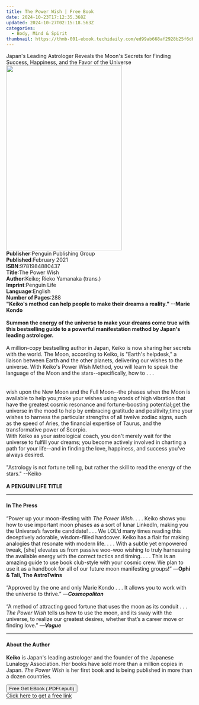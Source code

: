 ```yaml
---
title: The Power Wish | Free Book
date: 2024-10-23T17:12:35.368Z
updated: 2024-10-27T02:15:18.563Z
categories:
  - Body, Mind & Spirit
thumbnail: https://thmb-001-ebook.techidaily.com/ed99ab668af2928b25f6dbacf408e7956766ac3b663303ad42f029bbb0ce2772.jpg
---
```

<main id="book-container">
  <div class="flex flex-col">
    <div class="book-brief flex-1 py-6 px-4 sm:p-6 md:py-10 md:px-8">
      <!-- brief-->
      <div class="book-brief-main">
        Japan's Leading Astrologer Reveals the Moon's Secrets for Finding
        Success, Happiness, and the Favor of the Universe
      </div>
    </div>
    <div
      class="book-meta-info flex-1 grid gap-4 col-start-1 col-end-3 row-start-1 sm:mb-6 sm:grid-cols-4 lg:gap-6 lg:col-start-2 lg:row-end-6 lg:row-span-6 lg:mb-0"
    >
      <div
        class="book-meta-info-left place-content-center mt-4 p-4 text-sm leading-6 col-start-2 col-span-2 dark:text-slate-400"
      >
        <img
          class="w-full h-500 object-cover rounded-lg sm:h-255 sm:col-span-2 lg:col-span-full"
          src="https://img-001-ebook.techidaily.com/dd01f4d099382d4954d62980db19ba5aabea35b3652925bd1c3f3e8495ea0111.jpg"
          alt=""
          width="312"
          height="500"
        />
      </div>
      <div
        class="book-meta-info-right mt-2 col-start-1 row-start-2 col-span-3 self-center"
      >
        <!-- meta data  -->
        <div class="flex flex-col px-4 md:px-8">
          <div class="flex-1">
            <strong>Publisher</strong>:<span class="px-2"
              >Penguin Publishing Group</span
            >
          </div>
          <div class="flex-1">
            <strong>Published</strong>:<span class="px-2">February 2021</span>
          </div>
          <div class="flex-1">
            <strong>ISBN</strong>:<span class="px-2">9781984880437</span>
          </div>
          <div class="flex-1">
            <strong>Title</strong>:<span class="px-2">The Power Wish</span>
          </div>
          <div class="flex-1">
            <strong>Author</strong>:<span class="px-2"
              >Keiko; Rieko Yamanaka (trans.)</span
            >
          </div>
          <div class="flex-1">
            <strong>Imprint</strong>:<span class="px-2">Penguin Life</span>
          </div>
          <div class="flex-1">
            <strong>Language</strong>:<span class="px-2">English</span>
          </div>
          <div class="flex-1">
            <strong>Number of Pages</strong>:<span class="px-2">288</span>
          </div>
        </div>
      </div>
    </div>
    <div class="book-description flex-1 py-6 px-4 sm:p-6 md:py-10 md:px-8">
      <div class="book-description-main">
        <div accordion-content="" id="description">
          <b
            >"Keiko's method can help people to make their dreams a reality."
            --Marie Kondo<br /><br />Summon the energy of the universe to make
            your dreams come true with this bestselling guide to a powerful
            manifestation method by Japan's leading astrologer.</b
          ><br /><br />A million-copy bestselling author in Japan, Keiko is now
          sharing her secrets with the world. The Moon, according to Keiko, is
          "Earth's helpdesk," a liaison between Earth and the other planets,
          delivering our wishes to the universe. With Keiko's Power Wish Method,
          you will learn to speak the language of the Moon and the
          stars--specifically, how to . . .&nbsp;&nbsp;<br /><br /><br />wish
          upon the New Moon and the Full Moon--the phases when the Moon is
          available to help you;make your wishes using words of high vibration
          that have the greatest cosmic resonance and fortune-boosting
          potential;get the universe in the mood to help by embracing gratitude
          and positivity;time your wishes to harness the particular strengths of
          all twelve zodiac signs, such as the speed of Aries, the financial
          expertise of Taurus, and the transformative power of Scorpio.&nbsp;<br />With
          Keiko as your astrological coach, you don't merely wait for the
          universe to fulfill your dreams; you become actively involved in
          charting a path for your life--and in finding the love, happiness, and
          success you've always desired.<br /><br />"Astrology is not fortune
          telling, but rather the skill to read the energy of the stars."
          --Keiko<br /><br /><b>A PENGUIN LIFE TITLE</b>
        </div>
        <div class="accordion-fader"></div>
      </div>
    </div>
    <div class="book-excerpts flex-1 py-6 px-4 sm:p-6 md:py-10 md:px-8">
      <!-- excerpts-->
      <div class="book-excerpts-main">
        <hr />
        <h4 class="placeholder placeholder-heading">
          <span>In The Press</span>
        </h4>
        <p>
          “Power up your moon-ifesting with <i>The Power Wish.</i> . . . Keiko
          shows you how to use important moon phases as a sort of lunar
          LinkedIn, making you the Universe’s favorite candidate! . . . We LOL’d
          many times reading this deceptively adorable, wisdom-filled hardcover.
          Keiko has a flair for making analogies that resonate with modern life.
          . . . With a subtle yet empowered tweak, [she] elevates us from
          passive woo-woo wishing to truly harnessing the available energy with
          the correct tactics and timing. . . . This is an amazing guide to use
          book club-style with your cosmic crew. We plan to use it as a handbook
          for all of our future moon manifesting groups!” ―<b
            >Ophi &amp; Tali, The AstroTwins</b
          ><br /><br />“Approved by the one and only Marie Kondo . . . It allows
          you to work with the universe to thrive.” ―<b><i>Cosmopolitan</i></b
          ><br /><br />“A method of attracting good fortune that uses the moon
          as its conduit . . . <i>The Power Wish </i>tells us how to use the
          moon, and its sway with the universe, to realize our greatest desires,
          whether that’s a career move or finding love.” ―<b><i>Vogue</i></b>
        </p>
      </div>
    </div>
    <div class="book-about-author flex-1 py-6 px-4 sm:p-6 md:py-10 md:px-8">
      <!-- about author-->
      <div class="book-main-author-main">
        <hr />
        <h4 class="placeholder placeholder-heading">
          <span>About the Author</span>
        </h4>
        <p>
          <b>Keiko</b> is Japan's leading astrologer and the founder of the
          Japanese Lunalogy Association. Her books have sold more than a million
          copies in Japan. <i>The Power Wish</i> is her first book and is being
          published in more than a dozen countries.
        </p>
      </div>
    </div>
    <div class="book-free-get flex-1 py-6 px-4 sm:p-6 md:py-10 md:px-8">
      <button
        id="btn-free-get"
        class="bg-blue-500 hover:bg-blue-700 text-white font-bold py-2 px-4 rounded"
      >
        Free Get EBook (.PDF/.epub)
      </button>
      <div id="countdown-display" class="px-2 text-lg mt-2"></div>
      <a
        id="free-link"
        class="hidden bg-blue-500 hover:bg-blue-700 text-white font-bold py-2 px-4 rounded"
        href="https://www.ebooks.com/en-us/book/209891104/the-power-wish/keiko/"
        target="_blank"
        >Click here to get a free link</a
      >
    </div>
    <script>
      let countdownTime = 0;
      let countdownInterval = null;
      document
        .getElementById('btn-free-get')
        .addEventListener('click', startCountdown);
      function startCountdown() {
        countdownTime = new Date().getTime() + 60000 * 3;
        countdownInterval = setInterval(updateCountdown, 1000);
        document.getElementById('btn-free-get').disabled = true;
        document
          .getElementById('btn-free-get')
          .classList.add('bg-gray-500', 'cursor-not-allowed');
      }
      function updateCountdown() {
        let currentTime = new Date().getTime();
        let timeLeft = countdownTime - currentTime;
        let secondsLeft = Math.floor(timeLeft / 1000);
        document.getElementById('countdown-display').innerHTML =
          `Remaining time: ${secondsLeft} seconds.`;
        if (secondsLeft <= 0) {
          clearInterval(countdownInterval);
          document.getElementById('btn-free-get').classList.add('hidden');
          document.getElementById('free-link').classList.remove('hidden');
          document.getElementById('countdown-display').innerHTML = '';
        }
      }
    </script>
  </div>
</main>

<ins class="adsbygoogle"
      style="display:block"
      data-ad-client="ca-pub-7571918770474297"
      data-ad-slot="8358498916"
      data-ad-format="auto"
      data-full-width-responsive="true"></ins>
    